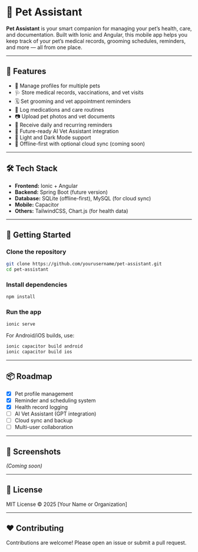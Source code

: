 # 🐾 Pet Assistant

**Pet Assistant** is your smart companion for managing your pet’s health, care, and documentation. Built with Ionic and Angular, this mobile app helps you keep track of your pet’s medical records, grooming schedules, reminders, and more — all from one place.

---

## 📱 Features

- 📁 Manage profiles for multiple pets
- 🩺 Store medical records, vaccinations, and vet visits
- 🗓️ Set grooming and vet appointment reminders
- 💊 Log medications and care routines
- 📷 Upload pet photos and vet documents
- 🔔 Receive daily and recurring reminders
- 🧠 Future-ready AI Vet Assistant integration
- 🌙 Light and Dark Mode support
- 📶 Offline-first with optional cloud sync (coming soon)

---

## 🛠 Tech Stack

- **Frontend:** Ionic + Angular
- **Backend:** Spring Boot (future version)
- **Database:** SQLite (offline-first), MySQL (for cloud sync)
- **Mobile:** Capacitor
- **Others:** TailwindCSS, Chart.js (for health data)

---

## 🚀 Getting Started

### Clone the repository

```bash
git clone https://github.com/yourusername/pet-assistant.git
cd pet-assistant
```

### Install dependencies

```bash
npm install
```

### Run the app

```bash
ionic serve
```

For Android/iOS builds, use:

```bash
ionic capacitor build android
ionic capacitor build ios
```

---

## 📦 Roadmap

- [x] Pet profile management
- [x] Reminder and scheduling system
- [x] Health record logging
- [ ] AI Vet Assistant (GPT integration)
- [ ] Cloud sync and backup
- [ ] Multi-user collaboration

---

## 📸 Screenshots

_(Coming soon)_

---

## 📄 License

MIT License © 2025 [Your Name or Organization]

---

## ❤️ Contributing

Contributions are welcome! Please open an issue or submit a pull request.
